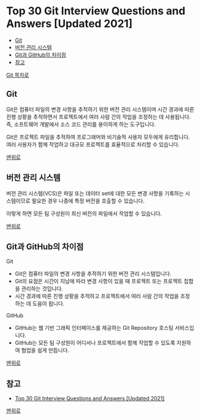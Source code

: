 # Top 30 Git Interview Questions and Answers [Updated 2021]
* [Git](#git)
* [버전 관리 시스템](#버전-관리-시스템)
* [Git과 GitHub의 차이점](#git과-github의-차이점)
* [참고](#참고)

[Git 목차로](https://github.com/smpark1020/tech-interview/tree/master/Git#git)

## Git
Git은 컴퓨터 파일의 변경 사항을 추적하기 위한 버전 관리 시스템이며 시간 경과에 따른 진행 상황을 추적하면서 프로젝트에서 여러 사람 간의 작업을 조정하는 데 사용됩니다.    
즉, 소프트웨어 개발에서 소스 코드 관리를 용이하게 하는 도구입니다.   

Git은 프로젝트 파일을 추적하여 프로그래머와 비기술적 사용자 모두에게 유리합니다.    
여러 사용자가 함께 작업하고 대규모 프로젝트를 효율적으로 처리할 수 있습니다.

[맨위로](#top-30-git-interview-questions-and-answers-updated-2021)

## 버전 관리 시스템
버전 관리 시스템(VCS)은 파일 또는 데이터 set에 대한 모든 변경 사항을 기록하는 시스템이므로 필요한 경우 나중에 특정 버전을 호출할 수 있습니다.

이렇게 하면 모든 팀 구성원이 최신 버전의 파일에서 작업할 수 있습니다.    

[맨위로](#top-30-git-interview-questions-and-answers-updated-2021)

## Git과 GitHub의 차이점
Git
* Git은 컴퓨터 파일의 변경 사항을 추적하기 위한 버전 관리 시스템입니다.    
* Git의 요점은 시간이 지남에 따라 변경 사항이 있을 때 프로젝트 또는 프로젝트 집합을 관리하는 것입니다.    
* 시간 경과에 따른 진행 상황을 추적하고 프로젝트에서 여러 사람 간의 작업을 조정하는 데 도움이 됩니다.   

GitHub
* GitHub는 웹 기반 그래픽 인터페이스를 제공하는 Git Repository 호스팅 서비스입니다. 
* GitHub는 모든 팀 구성원이 어디서나 프로젝트에서 함께 작업할 수 있도록 지원하여 협업을 쉽게 만듭니다.   

[맨위로](#top-30-git-interview-questions-and-answers-updated-2021)

## 참고
* [Top 30 Git Interview Questions and Answers [Updated 2021]](https://www.simplilearn.com/tutorials/git-tutorial/git-interview-questions)

[맨위로](#top-30-git-interview-questions-and-answers-updated-2021)
